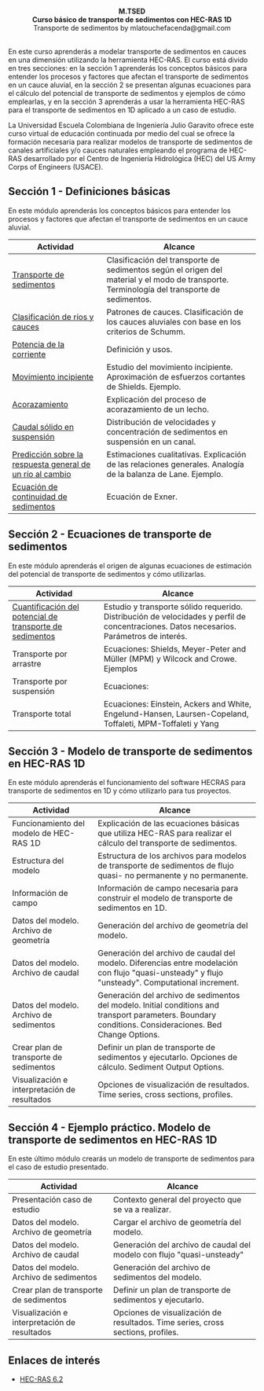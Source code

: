 <div align="center">
<br><b>M.TSED </b>
<br><b>Curso básico de transporte de sedimentos con HEC-RAS 1D </b>
<br>Transporte de sedimentos by mlatouchefacenda@gmail.com<br>  
</div>

<br>En este curso aprenderás a modelar transporte de sedimentos en cauces en una dimensión utilizando la herramienta HEC-RAS. El curso está divido en tres secciones: en la sección 1 aprenderás los conceptos básicos para entender los procesos y factores que afectan el transporte de sedimentos en un cauce aluvial, en la sección 2 se presentan algunas ecuaciones para el cálculo del potencial de transporte de sedimentos y ejemplos de cómo emplearlas, y en la sección 3 aprenderás a usar la herramienta HEC-RAS para el transporte de sedimentos en 1D aplicado a un caso de estudio.

La Universidad Escuela Colombiana de Ingeniería Julio Garavito ofrece este curso virtual de educación continuada por medio del cual se ofrece la formación necesaria para realizar modelos de transporte de sedimentos de canales artificiales y/o cauces naturales empleando el programa de HEC-RAS desarrollado por el Centro de Ingeniería Hidrológica (HEC) del US Army Corps of Engineers (USACE). 

## Sección 1 - Definiciones básicas
En este módulo aprenderás los conceptos básicos para entender los procesos y factores que afectan el transporte de sedimentos en un cauce aluvial.

| Actividad                                                                     | Alcance                                                                                                                                     |
|-------------------------------------------------------------------------------|---------------------------------------------------------------------------------------------------------------------------------------------|
| [Transporte de sedimentos](Section01/1_TransporteDeSedimentos)                | Clasificación del transporte de sedimentos según el origen del material y el modo de transporte. Terminología del transporte de sedimentos. |
| [Clasificación de ríos y cauces](Section01/1_ClasificacionRios)               | Patrones de cauces. Clasificación de los cauces aluviales con base en los criterios de Schumm.                                              |
| [Potencia de la corriente](Section01/1_Potencia)                              | Definición y usos.                                                                                                                          |
| [Movimiento incipiente](Section01/1_MovimientoIncipiente)                     | Estudio del movimiento incipiente. Aproximación de esfuerzos cortantes de Shields. Ejemplo.                                                 |
| [Acorazamiento](Section01/1_Acorazamiento)                                    | Explicación del proceso de acorazamiento de un lecho.                                                                                       |
| [Caudal sólido en suspensión](Section01/1_CaudalSuspension)                   | Distribución de velocidades y concentración de sedimentos en suspensión en un canal.                                                        |
| [Predicción sobre la respuesta general de un río al cambio](Section01/1_Lane) | Estimaciones cualitativas. Explicación de las relaciones generales. Analogía de la balanza de Lane. Ejemplo.                                |
| [Ecuación de continuidad de sedimentos](Section01/1_Exner)                    | Ecuación de Exner.                                                                                                                          |

## Sección 2 - Ecuaciones de transporte de sedimentos
En este módulo aprenderás el origen de algunas ecuaciones de estimación del potencial de transporte de sedimentos y cómo utilizarlas.

| Actividad | Alcance |
|---|---|
| [Cuantificación del potencial de transporte de sedimentos](Section02/2_PotencialTransporteSedimentos)  | Estudio y transporte sólido requerido. Distribución de velocidades y perfil de concentraciones. Datos necesarios. Parámetros de interés. |
| Transporte por arrastre | Ecuaciones: Shields, Meyer-Peter and Müller (MPM) y Wilcock and Crowe. Ejemplos |
| Transporte por suspensión | Ecuaciones: |
| Transporte total | Ecuaciones: Einstein, Ackers and White, Engelund-Hansen, Laursen-Copeland, Toffaleti, MPM-Toffaleti y Yang |

## Sección 3 - Modelo de transporte de sedimentos en HEC-RAS 1D
En este módulo aprenderás el funcionamiento del software HECRAS para transporte de sedimentos en 1D y cómo utilizarlo para tus proyectos.

| Actividad | Alcance |
|---|---|
| Funcionamiento del modelo de HEC-RAS 1D | Explicación de las ecuaciones básicas que utiliza HEC-RAS para realizar el cálculo del transporte de sedimentos. |
| Estructura del modelo | Estructura de los archivos para modelos de transporte de sedimentos de flujo quasi- no permanente y no permanente. |
| Información de campo | Información de campo necesaria para construir el modelo de transporte de sedimentos en 1D. |
| Datos del modelo. Archivo de geometría | Generación del archivo de geometría del modelo. |
| Datos del modelo. Archivo de caudal | Generación del archivo de caudal del modelo. Diferencias entre modelación con flujo "quasi-unsteady" y flujo "unsteady". Computational increment. |
| Datos del modelo. Archivo de sedimentos | Generación del archivo de sedimentos del modelo. Initial conditions and transport parameters. Boundary conditions. Consideraciones. Bed Change Options. |
| Crear plan de transporte de sedimentos | Definir un plan de transporte de sedimentos y ejecutarlo. Opciones de cálculo. Sediment Output Options. |
| Visualización e interpretación de resultados | Opciones de visualización de resultados. Time series, cross sections, profiles. |

## Sección 4 - Ejemplo práctico. Modelo de transporte de sedimentos en HEC-RAS 1D
En este último módulo crearás un modelo de transporte de sedimentos para el caso de estudio presentado.

| Actividad | Alcance |
|---|---|
| Presentación caso de estudio | Contexto general del proyecto que se va a realizar. |
| Datos del modelo. Archivo de geometría | Cargar el archivo de geometría del modelo. |
| Datos del modelo. Archivo de caudal | Generación del archivo de caudal del modelo con flujo "quasi-unsteady" |
| Datos del modelo. Archivo de sedimentos | Generación del archivo de sedimentos del modelo. |
| Crear plan de transporte de sedimentos | Definir un plan de transporte de sedimentos y ejecutarlo. |
| Visualización e interpretación de resultados | Opciones de visualización de resultados. Time series, cross sections, profiles. |

## Enlaces de interés
* [HEC-RAS 6.2](https://www.hec.usace.army.mil/software/hec-ras/download.aspx)
